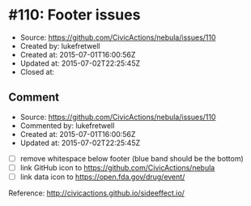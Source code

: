 # #110: Footer issues

* Source: https://github.com/CivicActions/nebula/issues/110
* Created by: lukefretwell
* Created at: 2015-07-01T16:00:56Z
* Updated at: 2015-07-02T22:25:45Z
* Closed at: 


## Comment

* Source: https://github.com/CivicActions/nebula/issues/110
* Commented by: lukefretwell
* Created at: 2015-07-01T16:00:56Z
* Updated at: 2015-07-02T22:25:45Z

- [ ] remove whitespace below footer (blue band should be the bottom)
- [ ] link GitHub icon to https://github.com/CivicActions/nebula
- [ ] link data icon to https://open.fda.gov/drug/event/

Reference: http://civicactions.github.io/sideeffect.io/


